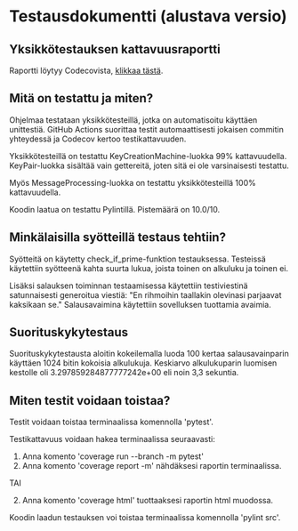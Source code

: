 # Testausdokumentti (alustava versio)

## Yksikkötestauksen kattavuusraportti

Raportti löytyy Codecovista, [klikkaa tästä](https://app.codecov.io/gh/sonjamadetoja/RSA-salaus/branch/main).
    
## Mitä on testattu ja miten?

Ohjelmaa testataan yksikkötesteillä, jotka on automatisoitu käyttäen unittestiä. GitHub Actions suorittaa testit automaattisesti jokaisen commitin yhteydessä ja Codecov kertoo testikattavuuden. 

Yksikkötesteillä on testattu KeyCreationMachine-luokka 99% kattavuudella. KeyPair-luokka sisältää vain gettereitä, joten sitä ei ole varsinaisesti testattu.

Myös MessageProcessing-luokka on testattu yksikkötesteillä 100% kattavuudella.

Koodin laatua on testattu Pylintillä. Pistemäärä on 10.0/10.

## Minkälaisilla syötteillä testaus tehtiin?

Syötteitä on käytetty check_if_prime-funktion testauksessa. Testeissä käytettiin syötteenä kahta suurta lukua, joista toinen on alkuluku ja toinen ei.

Lisäksi salauksen toiminnan testaamisessa käytettiin testiviestinä satunnaisesti generoitua viestiä: "En rihmoihin taallakin olevinasi parjaavat kaksikaan se." Salausavaimina käytettiin sovelluksen tuottamia avaimia.

## Suorituskykytestaus

Suorituskykytestausta aloitin kokeilemalla luoda 100 kertaa salausavainparin käyttäen 1024 bitin kokoisia alkulukuja. Keskiarvo alkulukuparin luomisen kestolle oli 3.297859284877777242e+00 eli noin 3,3 sekuntia.


## Miten testit voidaan toistaa?

Testit voidaan toistaa terminaalissa komennolla 'pytest'. 

Testikattavuus voidaan hakea terminaalissa seuraavasti:
1. Anna komento 'coverage run --branch -m pytest'
2. Anna komento 'coverage report -m' nähdäksesi raportin terminaalissa.

TAI 

2. Anna komento 'coverage html' tuottaaksesi raportin html muodossa.

Koodin laadun testauksen voi toistaa terminaalissa komennolla 'pylint src'.

